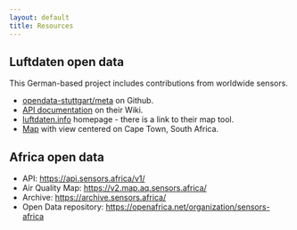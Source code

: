 ```yaml
---
layout: default
title: Resources
---
```


## Luftdaten open data

This German-based project includes contributions from worldwide sensors.

- [opendata-stuttgart/meta](https://github.com/opendata-stuttgart/meta) on Github.
- [API documentation](https://github.com/opendata-stuttgart/meta/wiki/EN-APIs) on their Wiki.
- [luftdaten.info](https://luftdaten.info) homepage - there is a link to their map tool.
- [Map](https://deutschland.maps.luftdaten.info/#12/-33.9412/18.4803) with view centered on Cape Town, South Africa.

## Africa open data

- API: https://api.sensors.africa/v1/
- Air Quality Map: https://v2.map.aq.sensors.africa/
- Archive: https://archive.sensors.africa/
- Open Data repository: https://openafrica.net/organization/sensors-africa

